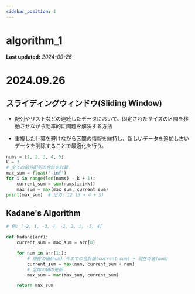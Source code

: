 ```yaml
---
sidebar_position: 1
---
```


# algorithm_1

**Last updated:** _2024-09-26_

# 2024.09.26

## スライディングウィンドウ(Sliding Window)

- 配列やリストなどの連続したデータにおいて、固定されたサイズの区間を移動させながら効率的に問題を解決する方法

- 重複した計算を避けながら区間の情報を維持し、新しいデータを追加し古いデータを削除することで最適化を行う。

```python
nums = [1, 2, 3, 4, 5]
k = 3
# 全ての部分配列の合計を計算
max_sum = float('-inf')
for i in range(len(nums) - k + 1):
    current_sum = sum(nums[i:i+k])
    max_sum = max(max_sum, current_sum)
print(max_sum)  # 出力: 12 (3 + 4 + 5)
```

## Kadane's Algorithm

```python
# 例: [-2, 1, -3, 4, -1, 2, 1, -5, 4]

def kadane(arr):
    current_sum = max_sum = arr[0]

    for num in arr[1:]:
        # 現在の値(num)|今までの合計値(current_sum) + 現在の値(num)
        current_sum = max(num, current_sum + num)
        # 全体の値の更新
        max_sum = max(max_sum, current_sum)

    return max_sum
```

